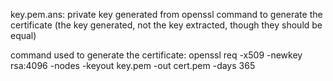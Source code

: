 key.pem.ans:
	private key generated from openssl command to generate the certificate
	(the key generated, not the key extracted, though they should be equal)

command used to generate the certificate:
	openssl req -x509 -newkey rsa:4096 -nodes -keyout key.pem -out cert.pem
	-days 365
